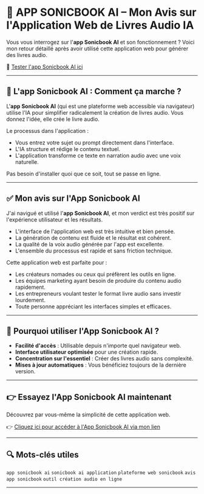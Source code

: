 # 📱 APP SONICBOOK AI – Mon Avis sur l'Application Web de Livres Audio IA

Vous vous interrogez sur l'**app Sonicbook AI** et son fonctionnement ?
Voici mon retour détaillé après avoir utilisé cette application web pour générer des livres audio.

🔗 [Tester l'app Sonicbook AI ici](https://www.sonicbook.ai/startnow-fr?sa=sa12c9222eebd67031a1b239ab6d3c8f95)

---

## 🧠 L'app Sonicbook AI : Comment ça marche ?

L'**app Sonicbook AI** (qui est une plateforme web accessible via navigateur) utilise l'IA pour simplifier radicalement la création de livres audio. Vous donnez l'idée, elle crée le livre audio.

Le processus dans l'application :
- Vous entrez votre sujet ou prompt directement dans l'interface.
- L'IA structure et rédige le contenu textuel.
- L'application transforme ce texte en narration audio avec une voix naturelle.

Pas besoin d'installer quoi que ce soit, tout se passe en ligne.

---

## ✅ Mon avis sur l'App Sonicbook AI

J'ai navigué et utilisé l'**app Sonicbook AI**, et mon verdict est très positif sur l'expérience utilisateur et les résultats.

- L'interface de l'application web est très intuitive et bien pensée.
- La génération de contenu est fluide et le résultat est cohérent.
- La qualité de la voix audio générée par l'app est excellente.
- L'ensemble du processus est rapide et sans friction technique.

Cette application web est parfaite pour :
- Les créateurs nomades ou ceux qui préfèrent les outils en ligne.
- Les équipes marketing ayant besoin de produire du contenu audio rapidement.
- Les entrepreneurs voulant tester le format livre audio sans investir lourdement.
- Toute personne appréciant les interfaces simples et efficaces.

---

## 🎯 Pourquoi utiliser l'App Sonicbook AI ?

- **Facilité d'accès** : Utilisable depuis n'importe quel navigateur web.
- **Interface utilisateur optimisée** pour une création rapide.
- **Concentration sur l'essentiel** : Créer des livres audio sans complexité.
- **Mises à jour automatiques** : Vous bénéficiez toujours de la dernière version.

---

## 👉 Essayez l'App Sonicbook AI maintenant

Découvrez par vous-même la simplicité de cette application web.

👉 [Cliquez ici pour accéder à l'App Sonicbook AI via mon lien](https://www.sonicbook.ai/startnow-fr?sa=sa12c9222eebd67031a1b239ab6d3c8f95)

---

## 🔍 Mots-clés utiles

`app sonicbook ai`
`sonicbook ai application`
`plateforme web sonicbook`
`avis app sonicbook`
`outil création audio en ligne`

---
